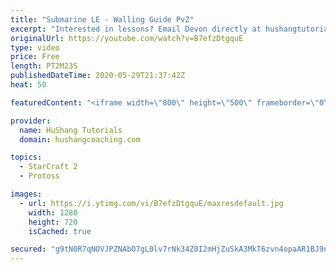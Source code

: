 ```yaml
---
title: "Submarine LE - Walling Guide PvZ"
excerpt: "Interested in lessons? Email Devon directly at hushangtutorials@outlook.com ------------------------------------------------------------------------------------------------------- Want to support HuShang Tutorials directly? Patreon is a website where you can contribute a monthly donation that will help"
originalUrl: https://youtube.com/watch?v=B7efzDtgquE
type: video
price: Free
length: PT2M23S
publishedDateTime: 2020-05-29T21:37:42Z
heat: 50

featuredContent: "<iframe width=\"800\" height=\"500\" frameborder=\"0\" src=\"https://www.youtube.com/embed/B7efzDtgquE\" allow=\"accelerometer; autoplay; encrypted-media; gyroscope; picture-in-picture\" allowfullscreen></iframe>"

provider:
  name: HuShang Tutorials
  domain: hushangcoaching.com

topics:
  - StarCraft 2
  - Protoss

images:
  - url: https://i.ytimg.com/vi/B7efzDtgquE/maxresdefault.jpg
    width: 1280
    height: 720
    isCached: true

secured: "g9tN0R7qNOVJPZNAbO7gL0lv7rNk34Z0I2mHjZuSkA3MkT6zvn4opaAR1BJ9nWTJLIM9Tvbas621XwIZMjnWEME9nh3HWWU8Lxiu3co4bokCN+Qh2M/Ax2cERMn3uFAzLv+QOoFoYbPxe/NqIkIuayBATyD5GcCGwhSz73NLxLkgTAGW+a0EIV7OLqSdpuM7UK/imCG2OR8zDB+hxaLgHjQ8HCb9lZghCqyAf+ZQ+/91+Uq00QSYISp/u2X5RTOEX0DmRzuGWms+p3m99h5q8KPT5YK0MFDuJCjU911czhId4Jk3lWj4gL3m7JUb7C+1p77IEw+bYiqJoELjC+iTff2Lmk8GPb8Y+CgYI/9QeklQxdrYbZHijuVMyLs1RCjkIox8Tnh6mnWGoC0HSb7zlEWL8Yj2YTjYc4fl4OIrAh8=;nj8zMXb/5aNztL+ZOkuqRw=="
---
```


